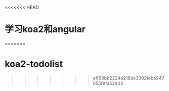 <<<<<<< HEAD
# 学习koa2和angular
=======
# koa2-todolist
>>>>>>> eff60b62224d218de3392feba947055f9fa52943
